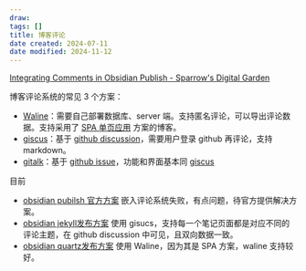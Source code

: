 ```yaml
---
draw:
tags: []
title: 博客评论
date created: 2024-07-11
date modified: 2024-11-12
---
```


[Integrating Comments in Obsidian Publish - Sparrow's Digital Garden](https://garden.sparrow.zone/Integrating+Comments+in+Obsidian+Publish)

博客评论系统的常见 3 个方案：

- [Waline](Waline)：需要自己部署数据库、server 端。支持匿名评论，可以导出评论数据。支持采用了 [SPA 单页应用](SPA%20单页应用.md) 方案的博客。
- [giscus](giscus)：基于 [github discussion](github%20discussion)，需要用户登录 github 再评论，支持 markdown。
- [gitalk](gitalk)：基于 [github issue](github%20issue.md)，功能和界面基本同 [giscus](giscus)

目前

- [obsidian pubilsh 官方方案](obsidian%20pubilsh%20官方方案) 嵌入评论系统失败，有点问题，待官方提供解决方案。
- [obsidian jekyll发布方案](obsidian%20jekyll发布方案) 使用 gisucs，支持每一个笔记页面都是对应不同的评论主题，在 github discussion 中可见，且双向数据一致。
- [obsidian quartz发布方案](obsidian%20quartz发布方案) 使用 Waline，因为其是 SPA 方案，waline 支持较好。

